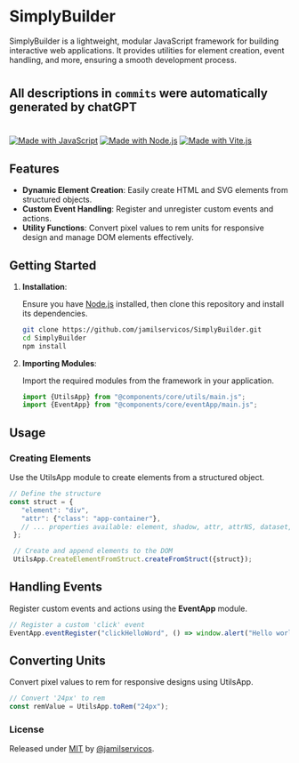 # SimplyBuilder

SimplyBuilder is a lightweight, modular JavaScript framework for building interactive web applications. It provides utilities for element creation, event handling, and more, ensuring a smooth development process.

#
## All descriptions in `commits` were automatically generated by chatGPT
#

[![Made with JavaScript](https://img.shields.io/badge/Made_with-JavaScript-blue?logo=javascript&logoColor=white)](https://www.javascript.com/)
[![Made with Node.js](https://img.shields.io/badge/Node.js->=20.10-blue?logo=node.js&logoColor=white)](https://nodejs.org)
[![Made with Vite.js](https://img.shields.io/badge/Vite.js-blue?logo=vite&logoColor=rgb(189%2C%2052%2C%20254))](https://vitejs.dev)


## Features

- **Dynamic Element Creation**: Easily create HTML and SVG elements from structured objects.
- **Custom Event Handling**: Register and unregister custom events and actions.
- **Utility Functions**: Convert pixel values to rem units for responsive design and manage DOM elements effectively.

## Getting Started

1. **Installation**:

   Ensure you have [Node.js](https://nodejs.org/) installed, then clone this repository and install its dependencies.

   ```bash
   git clone https://github.com/jamilservicos/SimplyBuilder.git
   cd SimplyBuilder
   npm install
   ```

2. **Importing Modules**:

   Import the required modules from the framework in your application.

   ```javascript
   import {UtilsApp} from "@components/core/utils/main.js";
   import {EventApp} from "@components/core/eventApp/main.js";
   ```

## Usage

### Creating Elements

   Use the UtilsApp module to create elements from a structured object.

   ```javascript
   // Define the structure
   const struct = {
      "element": "div",
      "attr": {"class": "app-container"},
      // ... properties available: element, shadow, attr, attrNS, dataset, event, text, html, children
    };

    // Create and append elements to the DOM
    UtilsApp.CreateElementFromStruct.createFromStruct({struct});
   ```


## Handling Events

   Register custom events and actions using the **EventApp** module.

   ```javascript
   // Register a custom 'click' event
   EventApp.eventRegister("clickHelloWord", () => window.alert("Hello world!"));
   ```

## Converting Units

   Convert pixel values to rem for responsive designs using UtilsApp.

   ```javascript
   // Convert '24px' to rem
   const remValue = UtilsApp.toRem("24px");
   ```

### License
Released under [MIT](/LICENSE) by [@jamilservicos](https://github.com/jamilservicos).